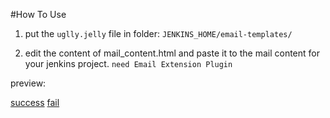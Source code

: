 #How To Use

1. put the `uglly.jelly` file in folder: `JENKINS_HOME/email-templates/`

2. edit the content of mail_content.html and paste it to the mail content for your jenkins project. `need Email Extension Plugin` 

preview:

[success](https://github.com/tgz/jenkins-mail-template/blob/master/preview_success.jpg?raw=true)
[fail](https://github.com/tgz/jenkins-mail-template/blob/master/preview_fail.jpg)